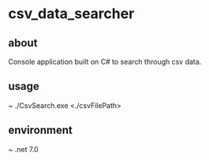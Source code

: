 # csv_data_searcher

## about
Console application built on C# to search through csv data. 


## usage
~ ./CsvSearch.exe <./csvFilePath> <columnNumber> <searchKey>

## environment
~ .net 7.0
